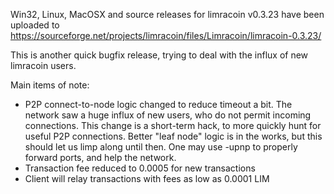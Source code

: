 Win32, Linux, MacOSX and source releases for limracoin v0.3.23 have been uploaded to
https://sourceforge.net/projects/limracoin/files/Limracoin/limracoin-0.3.23/

This is another quick bugfix release, trying to deal with the influx of new limracoin users.

Main items of note:

* P2P connect-to-node logic changed to reduce timeout a bit.  The network saw a huge influx of new users, who do not permit incoming connections.  This change is a short-term hack, to more quickly hunt for useful P2P connections.  Better "leaf node" logic is in the works, but this should let us limp along until then.  One may use -upnp to properly forward ports, and help the network.
* Transaction fee reduced to 0.0005 for new transactions
* Client will relay transactions with fees as low as 0.0001 LIM
